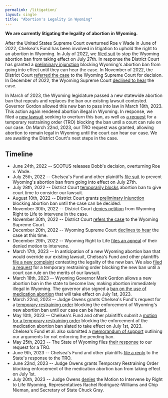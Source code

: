 ```yaml
---
permalink: /litigation/
layout: single
title: "Abortion's Legality in Wyoming"
---
```


**We are currently litigating the legality of abortion in Wyoming.**

After the United States Supreme Court overturned Roe v Wade in June of
2022, Chelsea's Fund has been involved in litigation to uphold the
right to an abortion in Wyoming. In July of 2022, we [filed
suit](/assets/files/2022-07-25_complaint.pdf) to stop the Wyoming
abortion ban from taking effect on July 27th. In response the District
Court has granted a [preliminary
injunction](/assets/files/2022-08-10_injunction.pdf) blocking
Wyoming's abortion ban from going into effect until they can hear the
case. In November of 2022, the District Court [referred the case]() to
the Wyoming Supreme Court for decision. In December of 2022, the
Wyoming Supreme Court [declined to
hear](/assets/files/2022-12-20_decline.pdf) the case.

In March of 2023, the Wyoming legislature passed a new statewide
abortion ban that repeals and replaces the ban our existing lawsuit
contested. Governor Gordon allowed this new ban to pass into law in
March 18th, 2023. This action again rendered abortion illegal in
Wyoming. In response, we filed a [new
lawsuit](/assets/files/2023-03-21_complaint.pdf) seeking to overturn
this ban, as well as [a request](/assets/files/2023-03-17_motion.pdf)
for a temporary restraining order (TRO) blocking the ban until a court
can rule on our case. On March 22nd, 2023, our TRO request was
granted, allowing abortion to remain legal in Wyoming until the court
can hear our case. We are awaiting the District Court's next steps in
the case.

## Timeline

* June 24th, 2022   -- SCOTUS releases Dobb's decision, overturning Roe v. Wade.
* July 25th, 2022   -- Chelsea's Fund and other plaintiffs
                       [file suit](/assets/files/2022-07-25_complaint.pdf)
                       to prevent Wyoming's abortion ban from going into effect on July 27th.
* July 28th, 2022   -- District Court [temporarily blocks](/assets/files/2022-07-28_order.pdf)
                       abortion ban to give court time to consider our lawsuit.
* August 10th, 2022 -- District Court grants
                       [preliminary injunction](/assets/files/2022-08-10_injunction.pdf)
                       blocking abortion ban until the case can be decided.
* November 30th, 2022 -- District Court [denies petition](/assets/files/2022-11-30_intervene.pdf)
                         from Wyoming Right to Life to intervene in the case.
* November 30th, 2022 -- District Court [refers the case](/assets/files/2022-11-30_certification.pdf)
                         to the Wyoming Supreme Court.
* December 20th, 2022 -- Wyoming Supreme Court [declines to hear](/assets/files/2022-12-20_decline.pdf)
                         the case at this time.
* December 29th, 2022 -- Wyoming Right to Life
                         [files an appeal](/assets/files/2022-12-29_intervene_appeal.pdf)
                         of their denied motion to intervene.
* March 17th, 2023 -- In anticipation of a new Wyoming abortion ban that would override our existing lawsuit,
                      Chelsea's Fund and other plaintiffs
                      [file a new complaint](/assets/files/2023-03-21_complaint.pdf)
                      contesting the legality of the new ban. We also
                      [filed a request](/assets/files/2023-03-17_motion.pdf)
                      for a temporary restraining order blocking the new ban until a court can
                      rule on the merits of our lawsuit.
* March 18th, 2023 -- Wyoming Governor Mark Gordon allows a new abortion ban in the state to become law,
                      making abortion immediately illegal in Wyoming. The governor also signed a
                      [ban on the use of medication
                      abortion](https://www.npr.org/2023/03/18/1164515347/wyoming-ban-abortion-pills)
                      that will take effect on July 1st, 2023.
* March 22nd, 2023 -- Judge Owens grants Chelsea's Fund's request for a
                      [temporary restraining order](/assets/files/2023-04-17_tro.pdf)
                      blocking the enforcement of Wyoming's new abortion ban until our case can be heard.
* May 10th, 2023 -- Chelsea's Fund and other plaintiffs submit a
                    [motion for a temporary restraining order](/assets/files/2023-05-10_tro_motion.pdf)
                    blocking the enforcement of the medication abortion ban
                    slated to take effect on July 1st, 2023. Chelsea's Fund et al. also submitted a
                    [memorandum of support](/assets/files/2023-05-10_memo.pdf)
                    outlining our arguments for not enforcing the pending ban.
* May 25th, 2023 -- The State of Wyoming files [their response](/assets/files/2023-05-12_wy_tro_response.pdf)
                    to our request for a TRO.
* June 9th, 2023 -- Chelsea's Fund and other plaintiffs [file a reply](/assets/files/2023-06-09_tro_reply.pdf)
                    to the State's response to the TRO.
* June 22nd, 2023 -- Judge Owens grants Temporary Restraining Order blocking enforcement of the medication
                     abortion ban from taking effect on July 1st.
* July 20th, 2023 -- Judge Owens [denies](/assets/files/2023-07-20_order.pdf) the Motion to Intervene
                     by Right to Life Wyoming, Representatives Rachel Rodriguez-Williams and Chip Nieman,
                     and Secretary of State Chuck Gray.

